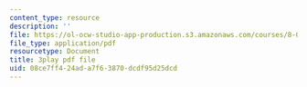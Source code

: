 ```yaml
---
content_type: resource
description: ''
file: https://ol-ocw-studio-app-production.s3.amazonaws.com/courses/8-01sc-classical-mechanics-fall-2016/08ce7ff424ada7f63870dcdf95d25dcd_XeTsZhYHY_E.pdf
file_type: application/pdf
resourcetype: Document
title: 3play pdf file
uid: 08ce7ff4-24ad-a7f6-3870-dcdf95d25dcd
---
```

